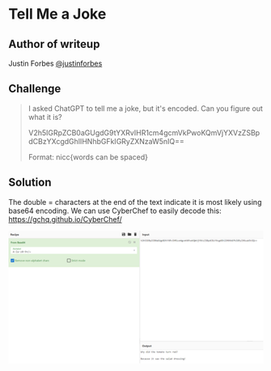 # Tell Me a Joke

## Author of writeup

Justin Forbes [@justinforbes](https://twitter.com/justinforbes)

## Challenge

> I asked ChatGPT to tell me a joke, but it's encoded. Can you figure out what it is?
>
> V2h5IGRpZCB0aGUgdG9tYXRvIHR1cm4gcmVkPwoKQmVjYXVzZSBpdCBzYXcgdGhlIHNhbGFkIGRyZXNzaW5nIQ==
>
> Format: nicc{words can be spaced}

## Solution

The double = characters at the end of the text indicate it is most likely using base64 encoding. We can use CyberChef to easily decode this: <https://gchq.github.io/CyberChef/>

![Base64](../images/Base64.png)
